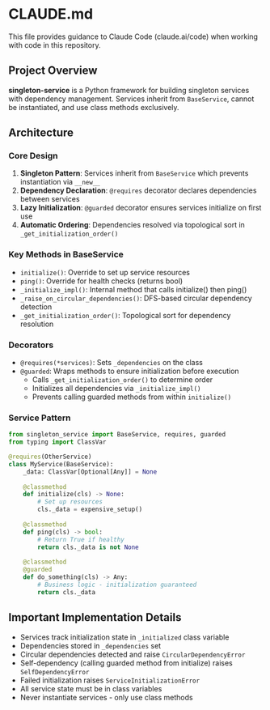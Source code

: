 # CLAUDE.md

This file provides guidance to Claude Code (claude.ai/code) when working with code in this repository.

## Project Overview

**singleton-service** is a Python framework for building singleton services with dependency management. Services inherit from `BaseService`, cannot be instantiated, and use class methods exclusively.

## Architecture

### Core Design

1. **Singleton Pattern**: Services inherit from `BaseService` which prevents instantiation via `__new__`
2. **Dependency Declaration**: `@requires` decorator declares dependencies between services
3. **Lazy Initialization**: `@guarded` decorator ensures services initialize on first use
4. **Automatic Ordering**: Dependencies resolved via topological sort in `_get_initialization_order()`

### Key Methods in BaseService

- `initialize()`: Override to set up service resources
- `ping()`: Override for health checks (returns bool)
- `_initialize_impl()`: Internal method that calls initialize() then ping()
- `_raise_on_circular_dependencies()`: DFS-based circular dependency detection
- `_get_initialization_order()`: Topological sort for dependency resolution

### Decorators

- `@requires(*services)`: Sets `_dependencies` on the class
- `@guarded`: Wraps methods to ensure initialization before execution
  - Calls `_get_initialization_order()` to determine order
  - Initializes all dependencies via `_initialize_impl()`
  - Prevents calling guarded methods from within `initialize()`

### Service Pattern

```python
from singleton_service import BaseService, requires, guarded
from typing import ClassVar

@requires(OtherService)
class MyService(BaseService):
    _data: ClassVar[Optional[Any]] = None
    
    @classmethod
    def initialize(cls) -> None:
        # Set up resources
        cls._data = expensive_setup()
    
    @classmethod
    def ping(cls) -> bool:
        # Return True if healthy
        return cls._data is not None
    
    @classmethod
    @guarded
    def do_something(cls) -> Any:
        # Business logic - initialization guaranteed
        return cls._data
```

## Important Implementation Details

- Services track initialization state in `_initialized` class variable
- Dependencies stored in `_dependencies` set
- Circular dependencies detected and raise `CircularDependencyError`
- Self-dependency (calling guarded method from initialize) raises `SelfDependencyError`
- Failed initialization raises `ServiceInitializationError`
- All service state must be in class variables
- Never instantiate services - only use class methods